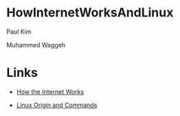 
# HowInternetWorksAndLinux

Paul Kim

Muhammed Waggeh

# Links
- [How the Internet Works](https://github.com/nubc0der/HowInternetWorksAndLinux/tree/master/HowInternetWorks)

- [Linux Origin and Commands](https://github.com/nubc0der/HowInternetWorksAndLinux/tree/master/Linux)
